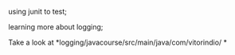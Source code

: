 using junit to test;

learning more about logging;


Take a look at  *logging/javacourse/src/main/java/com/vitorindio/ * 
